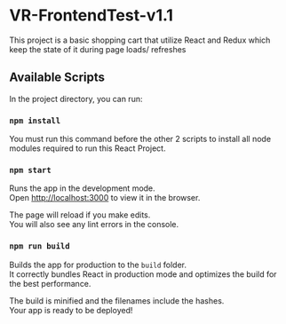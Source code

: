VR-FrontendTest-v1.1
=======

This project is a basic shopping cart that utilize React and Redux which keep the state of it during page loads/ refreshes

## Available Scripts

In the project directory, you can run:

### `npm install`

You must run this command before the other 2 scripts to install all node modules required to run this React Project.

### `npm start`

Runs the app in the development mode.<br>
Open [http://localhost:3000](http://localhost:3000) to view it in the browser.

The page will reload if you make edits.<br>
You will also see any lint errors in the console.

### `npm run build`

Builds the app for production to the `build` folder.<br>
It correctly bundles React in production mode and optimizes the build for the best performance.

The build is minified and the filenames include the hashes.<br>
Your app is ready to be deployed!